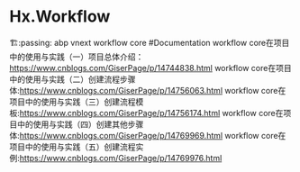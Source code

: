 # Hx.Workflow
🏗️:passing:
abp vnext workflow core
#Documentation
workflow core在项目中的使用与实践（一）项目总体介绍：https://www.cnblogs.com/GiserPage/p/14744838.html
workflow core在项目中的使用与实践（二）创建流程步骤体:https://www.cnblogs.com/GiserPage/p/14756063.html
workflow core在项目中的使用与实践（三）创建流程模板:https://www.cnblogs.com/GiserPage/p/14756174.html
workflow core在项目中的使用与实践（四）创建其他步骤体:https://www.cnblogs.com/GiserPage/p/14769969.html
workflow core在项目中的使用与实践（五）创建流程实例:https://www.cnblogs.com/GiserPage/p/14769976.html
